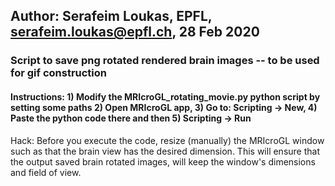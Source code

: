 ## Author: Serafeim Loukas, EPFL, serafeim.loukas@epfl.ch, 28 Feb 2020

### Script to save png rotated rendered brain images -- to be used for gif construction

#### Instructions: 1) Modify the MRIcroGL_rotating_movie.py python script by setting some paths 2) Open MRIcroGL app, 3) Go to: Scripting -> New, 4) Paste the python code there and then 5) Scripting -> Run

Hack: Before you execute the code, resize (manually) the MRIcroGL window such as that the brain view has the desired dimension. This will ensure that the output saved brain rotated  images, will keep the window's dimensions and field of view.